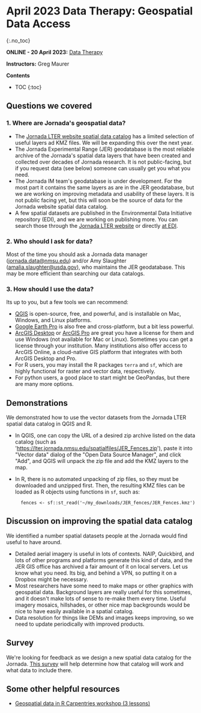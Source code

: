 # April 2023 Data Therapy: Geospatial Data Access
{:.no_toc}

**ONLINE - 20 April 2023:**  [Data Therapy](https://www.google.com/calendar/event?eid=YWlta3ZsZDUzbzdsM3VkbWVjN2ZwNDExbzBfMjAyMjA5MDhUMjEwMDAwWiBkczVtNnF0NTRsYm9xYm85Z3QxNDhzcjJjMEBn)

**Instructors:** Greg Maurer

 **Contents**

* TOC
{:toc}

## Questions we covered

### 1. Where are Jornada's geospatial data?

* The [Jornada LTER website spatial data catalog](https://lter.jornada.nmsu.edu/data-catalog/#uagb-tabs__tab3) has a limited selection of useful layers ad KMZ files. We will be expanding this over the next year.
* The Jornada Experimental Range (JER) geodatabase is the most reliable archive of the Jornada's spatial data layers that have been created and collected over decades of Jornada research. It is not public-facing, but if you request data (see below) someone can usually get you what you need. 
* The Jornada IM team's geodatabase is under development. For the most part it contains the same layers as are in the JER geodatabase, but we are working on improving metadata and usability of these layers. It is not public facing yet, but this will soon be the source of data for the Jornada website spatial data catalog.
* A few spatial datasets are published in the Environmental Data Initiative repository (EDI), and we are working on publishing more. You can search those through the [Jornada LTER website](https://lter.jornada.nmsu.edu/data-catalog/#uagb-tabs__tab1) or directly [at EDI](https://portal.edirepository.org).

### 2. Who should I ask for data?

Most of the time you should ask a Jornada data manager (<jornada.data@nmsu.edu>) and/or Amy Slaughter (<amalia.slaughter@usda.gov>), who maintains the JER geodatabase. This may be more efficient than searching our data catalogs.

### 3. How should I use the data?

Its up to you, but a few tools we can recommend:

* [QGIS](https://qgis.org/en/site/) is open-source, free, and powerful, and is installable on Mac, Windows, and Linux platforms. 
* [Google Earth Pro](https://www.google.com/earth/about/versions/) is also free and cross-platform, but a bit less powerful.
* [ArcGIS Desktop](https://www.esri.com/en-us/arcgis/products/arcgis-desktop/overview) or [ArcGIS Pro](https://www.esri.com/en-us/arcgis/products/arcgis-pro/overview) are great you have a license for them and use Windows (not available for Mac or Linux). Sometimes you can get a license through your institution. Many institutions also offer access to ArcGIS Online, a cloud-native GIS platform that integrates with both ArcGIS Desktop and Pro.
* For R users, you may install the R packages `terra` and `sf`, which are highly functional for raster and vector data, respectively.
* For python users, a good place to start might be GeoPandas, but there are many more options.

## Demonstrations

We demonstrated how to use the vector datasets from the Jornada LTER spatial data catalog in QGIS and R.

* In QGIS, one can copy the URL of a desired zip archive listed on the data catalog (such as 'https://lter.jornada.nmsu.edu/spatialfiles/JER_Fences.zip'), paste it into "Vector data" dialog of the "Open Data Source Manager", and click "Add", and QGIS will unpack the zip file and add the KMZ layers to the map.
* In R, there is no automated unpacking of zip files, so they must be downloaded and unzipped first. Then, the resulting KMZ files can be loaded as R objects using functions in `sf`, such as:

        fences <- sf::st_read('~/my_downloads/JER_fences/JER_Fences.kmz')

## Discussion on improving the spatial data catalog

We identified a number spatial datasets people at the Jornada would find useful to have around.

* Detailed aerial imagery is useful in lots of contexts. NAIP, Quickbird, and lots of other programs and platforms generate this kind of data, and the JER GIS office has archived a fair amount of it on local servers. Let us know what you need. Its big, and behind a VPN, so putting it on a Dropbox might be necessary.
* Most researchers have some need to make maps or other graphics with geospatial data. Background layers are really useful for this sometimes, and it doesn't make lots of sense to re-make them every time. Useful imagery mosaics, hillshades, or other nice map backgrounds would be nice to have easily available in a spatial catalog.
* Data resolution for things like DEMs and images keeps improving, so we need to update periodically with improved products.

## Survey

We're looking for feedback as we design a new spatial data catalog for the Jornada. [This survey](https://forms.gle/VQ5Nc7YUZv4Wb7go9) will help determine how that catalog will work and what data to include there.

## Some other helpful resources

* [Geospatial data in R Carpentries workshop (3 lessons)](https://datacarpentry.org/geospatial-workshop/)
